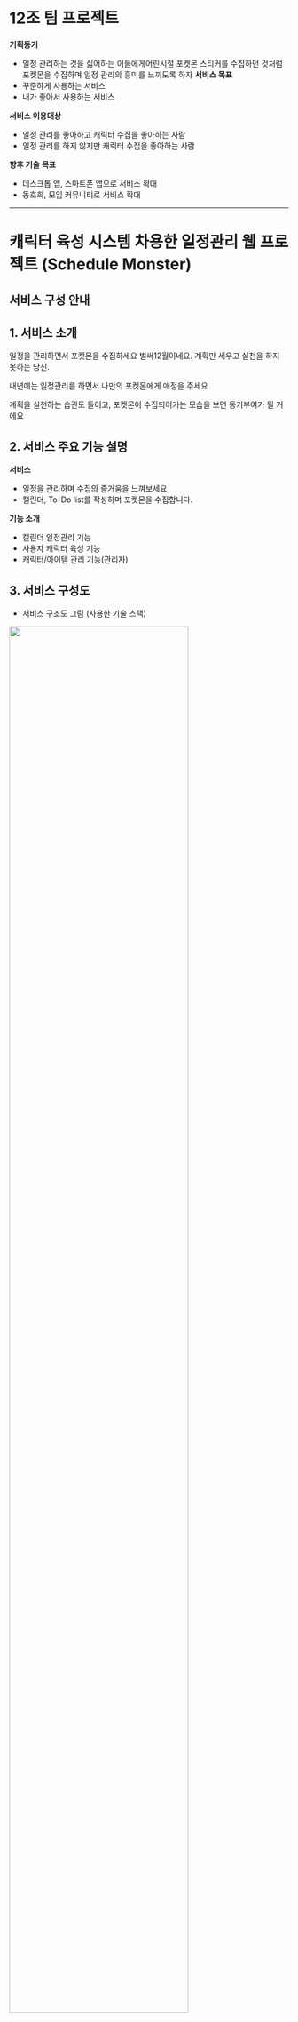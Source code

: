 # 12조 팀 프로젝트
**기획동기**
- 일정 관리하는 것을 싫어하는 이들에게어린시절 포켓몬 스티커를 수집하던 것처럼 포켓몬을 수집하며 일정 관리의 흥미를 느끼도록 하자
**서비스 목표**
- 꾸준하게 사용하는 서비스
- 내가 좋아서 사용하는 서비스

**서비스 이용대상**
- 일정 관리를 좋아하고 캐릭터 수집을 좋아하는 사람
- 일정 관리를 하지 않지만 캐릭터 수집을 좋아하는 사람

**향후 기술 목표**
- 데스크톱 앱, 스마트폰 앱으로 서비스 확대
- 동호회, 모임 커뮤니티로 서비스 확대

<hr />

# 캐릭터 육성 시스템 차용한 일정관리 웹 프로젝트 (Schedule Monster)



## 서비스 구성 안내

## 1. 서비스 소개
일정을 관리하면서 포켓몬을 수집하세요
벌써12월이네요. 
계획만 세우고 실천을 하지 못하는 당신.

내년에는 일정관리를 하면서 
나만의 포켓몬에게 애정을 주세요

계획을 실천하는 습관도 들이고, 
포켓몬이 수집되어가는 모습을 보면 
동기부여가 될 거에요

## 2. 서비스 주요 기능 설명
**서비스**
- 일정을 관리하며 수집의 즐거움을 느껴보세요
- 캘린더, To-Do list를 작성하며 포켓몬을 수집합니다.

**기능 소개**
- 캘린더 일정관리 기능
- 사용자 캐릭터 육성 기능 
- 캐릭터/아이템 관리 기능(관리자)



## 3. 서비스 구성도

- 서비스 구조도 그림 (사용한 기술 스택)
<img src = "/uploads/97d91de19ecaa1ef1495aa0c1af8d644/image.png" width="80%" height="80%">

- 와이어프레임 : [와이어프레임 바로가기](https://mirage-cardboard-868.notion.site/DB-d011b31d832a45258fd8343f303a8a85)

- API 명세서 : [API 명세서 바로가기](https://mirage-cardboard-868.notion.site/API-6605e3921b154407a3179673937b2b1d)

- DB 모델링 : [DB 스키마 바로가기](https://mirage-cardboard-868.notion.site/DB-d011b31d832a45258fd8343f303a8a85)
<img src = "/uploads/ef4c718f6b119fcac310887e499151e3/image.png" width="80%" height="80%">

## 4. 프로젝트 팀원 역할 분담

|  이름  |           담당 업무           |  이름  |           담당 업무           |
| :----: | :---------------------------: | :----: | :---------------------------: |
| 유상우 | 팀장 / 백엔드 / 캘린더, 유저  | 김민경 |   프론트엔드 / 캐릭터 관리    |
| 채유진 | 백엔드 / 캐릭터, 아이템, 상점 | 김현율 |   프론트엔드 / 일정(캘린더)   |
|        |                               | 박지찬 |      프론트엔드 / 관리자      |
|        |                               | 신연주 | 프론트엔드 / 메인화면, 로그인 |
|        |                               |        |                               |

**멤버별 responsibility**

1. 유상우 : 팀장/백엔드 담당

- 기획 단계: 구체적인 설계와 지표에 따른 프로젝트 제안서 작성
- 개발 단계: 팀원간의 일정 등 조율 + 백엔드 개발
- 수정 단계: 기획, 스크럼 진행, 코치님 피드백 반영해서 수정, 발표 준비
- 담당업무 : 
로그인/ 사용자 관리 서비스, 스케줄 관리 서비스, 캘린더 관리 서비스, 캘린더 공유 서비스, 서버 구축(nginx, pm2, gcp 등)

2. 채유진: 백엔드 담당

- 기획 단계: DB 스키마 설계, API 명세서 초안 작성
- 개발 단계: 백엔드 Issue 정리, 캐릭터, 아이템 관련 API 개발
- 수정 단계: 피드백 반영해서 백엔드 설계 수정
- 담당업무 :
캐릭터/아이템 관련 서비스, 사용자 캐릭터 수집 서비스, 사용자 아이템 수집 서비스, 서버 구축(nginx, pm2, gcp 등)

3.  김민경 : 프론트엔드 담당

- 기획 단계: 캐릭터 관련 와이어프레임 작성
- 개발 단계: 팀원간의 일정 등 조율 + 프론트 개발
- 수정 단계: 스크럼 진행, 코치님 피드백 반영해서 수정
- 담당업무 :
아이템 구매 페이지, 상점 페이지, 보유 아이템 사용 페이지, 캐릭터 프로필  페이지, 전체 도감 페이지

4. 김현율 : 프론트엔드 담당
- 기획 단계: 일정 캘린더 관련 와이어프레임 작성
- 개발 단계: 팀원간의 일정 등 조율 + 프론트 개발
- 수정 단계: 기획, 스크럼 진행, 코치님 피드백 반영해서 수정
- 캘린더 제작
- 담당 업무: 캘린더 페이지, 일정/할 일 관련 UI

5. 박지찬 : 프론트엔드 담당
- 기획 단계: 관리자 페이지 관련 와이어프레임 작성
- 개발 단계: 관리자 페이지 관련 프론트 개발
- 수정 단계: 기획, 스크럼 진행, 코치님 피드백 반영해서 수정
- 담당업무 :
관리자 페이지, 
아이템/도감/카테고리 정보 페이지, 유저 조회 및 삭제 페이지

6. 신연주 : 프론트엔드 담당
- 기획 단계: 메인화면, 로그인 관련 와이어 프레임 개발
- 개발 단계: 메인화면, 로그인 페이지 프론트 개발
- 수정 단계: 기획, 스크럼 진행, 코치님 피드백 반영해서 수정
- 담당업무 : 
로그인/회원가입 페이지, 사용자 정보 수정 페이지, 서비스(마이페이지) 페이지, 메인화면 페이지, 캘린더 공유 서비스 페이지


## 5. 실행 방법
#### 백엔드 : 실행 방법
```bash
0. cd app
1. yarn install     ## node package 설치
2. yarn start    ## 실행
2-2.yarn build    ## 빌드
```

#### 백엔드 : 실행 방법
```bash
0. cd server
1. yarn install     ## node package 설치
2. yarn dev    ## 실행

```

## 6. env 설정파일
#### 프론트 .env 파일 설정 예시
```bash
REACT_APP_API_KEY='AsweSyBiU12ojjkZHUp-Pt9VuoNmkLN6kidT1'
REACT_APP_CLOUD_DB='http://kdt-sw3-team12.elicecoding.com'
GENERATE_SOURCEMAP = false
```

#### 백엔드 .env 파일 설정 예시
```bash
MONGODB_URI = 'mongodb://localhost:27017/scheduleMonster'
PORT = 5000
JWT_SECRET_KEY='SceduleMonster'
REACT_APP_API_KEY='{구글캘린더 연동을 위한 키}'
SMTPID='{이메일 인증을 위한 SMTPID}'
SMTPPW='{이메일 인증을 위한 Password}'
```

### 6. 데모 영상

<details><summary>메인 페이지</summary>
##### 신연주
</details>

<details><summary>마이페이지</summary>
##### 신연주
</details>

<details><summary>캘린더 페이지</summary>
##### 김현율

</details>

<details><summary>캐릭터 페이지</summary>
##### 김민경
</details>

<details><summary>상점 페이지</summary>
##### 김민경
</details>

<details><summary>수집/도감 페이지</summary>
##### 박지찬
</details>

<details><summary>관리자 페이지</summary>
##### 박지찬
</details>

<br />


## 7. 버전

- 프로젝트의 버전 (1.0.0)

## 8. FAQ

- 자주 받는 질문 정리
- 예시) 이 서비스는 어떻게 실행하면 되나요?
  - git clone을 하신 후 아래 커맨드를 입력하시면 됩니다. ~~~
